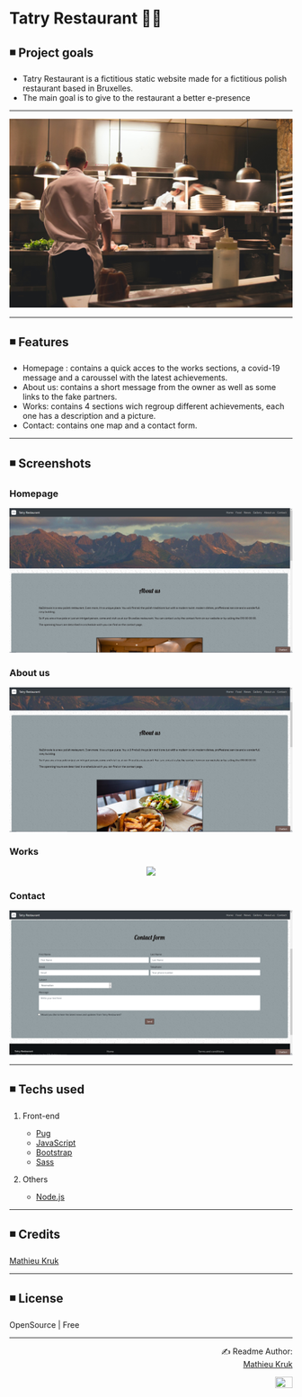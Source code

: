 # Tatry Restaurant 👨‍🍳

## ◾ Project goals

<ul>
  <li>Tatry Restaurant is a fictitious static website made for a fictitious polish restaurant based in Bruxelles.</li>
  <li>The main goal is to give to the restaurant a better e-presence</li>
</ul>

<hr>

<p align="center">
  <img src="public/images/repository/restaurant.jpg">
</p>

<hr>

## ◾ Features
<ul>
  <li>Homepage : contains a quick acces to the works sections, a covid-19 message and a caroussel with the latest achievements.</li>
  <li>About us: contains a short message from the owner as well as some links to the fake partners.</li>
  <li>Works: contains 4 sections wich regroup different achievements, each one has a description and a picture.</li>
  <li>Contact: contains one map and a contact form.</li>
</ul>

<hr>

## ◾ Screenshots

### Homepage
<p align="center">
  <img src="public/images/repository/homepage.png">
</p>

### About us
<p align="center">
  <img src="public/images/repository/about.png">
</p>

### Works
<p align="center">
  <img src="public/images/repository/works.png">
</p>

### Contact
<p align="center">
  <img src="public/images/repository/contact.png">
</p>

<hr>

## ◾ Techs used

1. Front-end
   - [Pug](https://pugjs.org/api/getting-started.html)
   - [JavaScript](https://www.javascript.com/)
   - [Bootstrap](https://getbootstrap.com/)
   - [Sass](https://sass-lang.com/)
   
2. Others
   - [Node.js](https://nodejs.org/en/)

<hr>

## ◾ Credits

[Mathieu Kruk](https://github.com/MathieuKruk)

<hr>

## ◾ License

OpenSource | Free

<hr>

<p align="right">
  ✍️ Readme Author:<br>
  <a href="https://github.com/MathieuKruk">Mathieu Kruk</a>
</p>

<p align="right">
  <img src="https://media.giphy.com/media/55cUYFHVkzZQaZZO48/giphy.gif" height="40%" width="25%">
</p>
